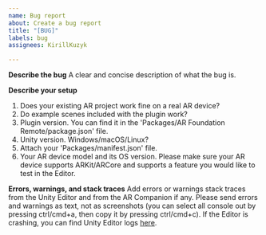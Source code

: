 ```yaml
---
name: Bug report
about: Create a bug report
title: "[BUG]"
labels: bug
assignees: KirillKuzyk

---
```


**Describe the bug**
A clear and concise description of what the bug is.

**Describe your setup**
1. Does your existing AR project work fine on a real AR device?
2. Do example scenes included with the plugin work?
3. Plugin version. You can find it in the 'Packages/AR Foundation Remote/package.json' file.
4. Unity version. Windows/macOS/Linux?
5. Attach your 'Packages/manifest.json' file.
6. Your AR device model and its OS version. Please make sure your AR device supports ARKit/ARCore and supports a feature you would like to test in the Editor.

**Errors, warnings, and stack traces**
Add errors or warnings stack traces from the Unity Editor and from the AR Companion if any. Please send errors and warnings as text, not as screenshots (you can select all console out by pressing ctrl/cmd+a, then copy it by pressing ctrl/cmd+c).
If the Editor is crashing, you can find Unity Editor logs [here](https://docs.unity3d.com/Manual/LogFiles.html).
